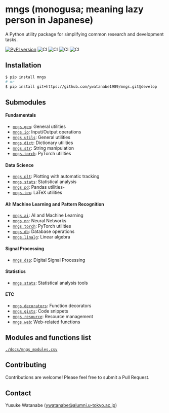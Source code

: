 <!-- ---
!-- title: ./mngs/README.md
!-- author: ywatanabe
!-- date: 2024-11-08 02:05:12
!-- --- -->


# mngs (monogusa; meaning lazy person in Japanese)
A Python utility package for simplifying common research and development tasks.

<!-- badges -->
[![PyPI version](https://badge.fury.io/py/mngs.svg)](https://badge.fury.io/py/mngs)
![CI](https://github.com/ywatanabe1989/mngs/actions/workflows/install-pypi-latest.yml/badge.svg)
![CI](https://github.com/ywatanabe1989/mngs/actions/workflows/install-latest-release.yml/badge.svg)
![CI](https://github.com/ywatanabe1989/mngs/actions/workflows/install-develop-branch.yml/badge.svg)
![CI](https://github.com/ywatanabe1989/mngs/actions/workflows/pytest.yml/badge.svg)
<!-- [![Tests](https://github.com/ywatanabe1989/mngs/actions/workflows/tests.yml/badge.svg)](https://github.com/ywatanabe1989/mngs/actions/workflows/tests.yml) -->
<!-- [![Coverage](https://codecov.io/gh/ywatanabe1989/mngs/branch/main/graph/badge.svg)](https://codecov.io/gh/ywatanabe1989/mngs) -->
<!-- [![Python Versions](https://img.shields.io/pypi/pyversions/mngs.svg)](https://pypi.org/project/mngs/) -->
<!-- [![License](https://img.shields.io/github/license/ywatanabe1989/mngs.svg)](https://github.com/ywatanabe1989/mngs/blob/main/LICENSE) -->

<!-- <\!-- logo -\->
 !-- <div style="text-align: center;">
 !--     <img src="./docs/lazy_python.gif" alt="Lazy Python" width="200px">
 !-- </div> -->

<!-- $ sudo apt-get install libportaudio2 -->
## Installation
```bash
$ pip install mngs
# or
$ pip install git+https://github.com/ywatanabe1989/mngs.git@develop
```

## Submodules
#### Fundamentals
- [`mngs.gen`](./src/mngs/gen#readme): General utilities
- [`mngs.io`](./src/mngs/io#readme): Input/Output operations
- [`mngs.utils`](./src/mngs/utils#readme): General utilities
- [`mngs.dict`](./src/mngs/dict#readme): Dictionary utilities
- [`mngs.str`](./src/mngs/str#readme): String manipulation
- [`mngs.torch`](./src/mngs/torch#readme): PyTorch utilities

#### Data Science
- [`mngs.plt`](./src/mngs/plt#readme): Plotting with automatic tracking
- [`mngs.stats`](./src/mngs/stats#readme): Statistical analysis
- [`mngs.pd`](./src/mngs/pd#readme): Pandas utilities- 
- [`mngs.tex`](./src/mngs/tex#readme): LaTeX utilities

#### AI: Machine Learning and Pattern Recognition
- [`mngs.ai`](./src/mngs/ai#readme): AI and Machine Learning
- [`mngs.nn`](./src/mngs/nn#readme): Neural Networks
- [`mngs.torch`](./src/mngs/torch#readme): PyTorch utilities
- [`mngs.db`](./src/mngs/db#readme): Database operations
- [`mngs.linalg`](./src/mngs/linalg#readme): Linear algebra

#### Signal Processing
- [`mngs.dsp`](./src/mngs/dsp#readme): Digital Signal Processing

#### Statistics
- [`mngs.stats`](./src/mngs/stats#readme): Statistical analysis tools

#### ETC
- [`mngs.decorators`](./src/mngs/decorators#readme): Function decorators
- [`mngs.gists`](./src/mngs/gists#readme): Code snippets
- [`mngs.resource`](./src/mngs/resource#readme): Resource management
- [`mngs.web`](./src/mngs/web#readme): Web-related functions

## Modules and functions list
[`./docs/mngs_modules.csv`](./docs/mngs_modules.csv)

<!-- ## Documentation
 !-- For detailed documentation, please visit our [GitHub Pages](https://ywatanabe1989.github.io/mngs/). -->

## Contributing
Contributions are welcome! Please feel free to submit a Pull Request.

## Contact
Yusuke Watanabe (ywatanabe@alumni.u-tokyo.ac.jp)

